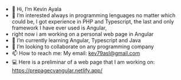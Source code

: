 - 👋 Hi, I’m Kevin Ayala
- 👀 I’m interested always in programming lenguages no matter which could be, I got experience in PHP and Typescript, the last and only framework I have ever used is Angular,
- right now i am working on a personal web page in Angular 
- 🌱 I’m currently learning Angular, Typescript and Java
- 💞️ I’m looking to collaborate on any programming company
- 📫 How to reach me: My email: kev79asl@gmail.com
- 💻 Here is a preliminar of a web page that I am working on: https://prepagecvangular.netlify.app/

<!---
Kenjivlar/Kenjivlar is a ✨ special ✨ repository because its `README.md` (this file) appears on your GitHub profile.
You can click the Preview link to take a look at your changes.
--->
